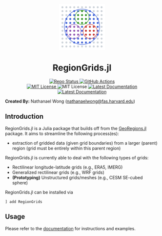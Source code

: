 <p align="center">
<img alt="RegionGrids.jl Logo" src=https://raw.githubusercontent.com/GeoRegionsEcosystem/RegionGrids.jl/main/src/logosmall.png />
</p>

# **<div align="center">RegionGrids.jl</div>**

<p align="center">
  <a href="https://www.repostatus.org/#active">
    <img alt="Repo Status" src="https://www.repostatus.org/badges/latest/active.svg?style=flat-square" />
  </a>
  <a href="https://github.com/GeoRegionsEcosystem/RegionGrids.jl/actions/workflows/CI.yml">
    <img alt="GitHub Actions" src="https://github.com/GeoRegionsEcosystem/RegionGrids.jl/actions/workflows/CI.yml/badge.svg?branch=main&style=flat-square">
  </a>
  <br>
  <a href="https://mit-license.org">
    <img alt="MIT License" src="https://img.shields.io/badge/License-MIT-blue.svg?style=flat-square">
  </a>
	<img alt="MIT License" src="https://img.shields.io/github/v/release/GeoRegionsEcosystem/RegionGrids.jl.svg?style=flat-square">
  <a href="https://GeoRegionsEcosystem.github.io/RegionGrids.jl/stable/">
    <img alt="Latest Documentation" src="https://img.shields.io/badge/docs-stable-blue.svg?style=flat-square">
  </a>
  <a href="https://GeoRegionsEcosystem.github.io/RegionGrids.jl/dev/">
    <img alt="Latest Documentation" src="https://img.shields.io/badge/docs-latest-blue.svg?style=flat-square">
  </a>
</p>

**Created By:** Nathanael Wong (nathanaelwong@fas.harvard.edu)

## **Introduction**

RegionGrids.jl is a Julia package that builds off from the [GeoRegions.jl](https://github.com/GeoRegionsEcosystem/GeoRegions.jl) package. It aims to streamline the following process(es):
* extraction of gridded data (given grid boundaries) from a larger (parent) region (grid must be entirely within this parent region)

RegionGrids.jl is currently able to deal with the following types of grids:
* Rectilinear longitude-latitude grids (e.g., ERA5, IMERG)
* Generalized rectilinear grids (e.g., WRF grids)
* **(Prototyping)** Unstructured grids/meshes (e.g., CESM SE-cubed sphere)

RegionGrids.jl can be installed via
```
] add RegionGrids
```

## **Usage**

Please refer to the [documentation](https://georegionsecosystem.github.io/RegionGrids.jl/dev/) for instructions and examples.